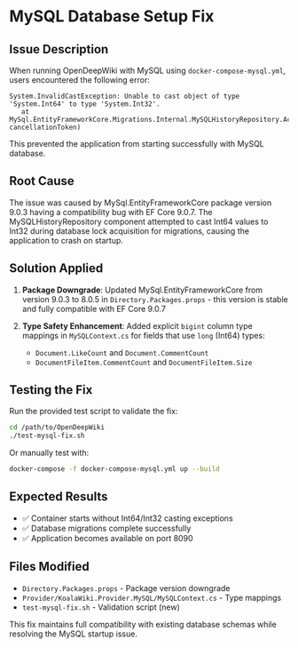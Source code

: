 # MySQL Database Setup Fix

## Issue Description
When running OpenDeepWiki with MySQL using `docker-compose-mysql.yml`, users encountered the following error:

```
System.InvalidCastException: Unable to cast object of type 'System.Int64' to type 'System.Int32'.
   at MySql.EntityFrameworkCore.Migrations.Internal.MySQLHistoryRepository.AcquireDatabaseLockAsync(CancellationToken cancellationToken)
```

This prevented the application from starting successfully with MySQL database.

## Root Cause
The issue was caused by MySql.EntityFrameworkCore package version 9.0.3 having a compatibility bug with EF Core 9.0.7. The MySQLHistoryRepository component attempted to cast Int64 values to Int32 during database lock acquisition for migrations, causing the application to crash on startup.

## Solution Applied
1. **Package Downgrade**: Updated MySql.EntityFrameworkCore from version 9.0.3 to 8.0.5 in `Directory.Packages.props` - this version is stable and fully compatible with EF Core 9.0.7

2. **Type Safety Enhancement**: Added explicit `bigint` column type mappings in `MySQLContext.cs` for fields that use `long` (Int64) types:
   - `Document.LikeCount` and `Document.CommentCount`
   - `DocumentFileItem.CommentCount` and `DocumentFileItem.Size`

## Testing the Fix
Run the provided test script to validate the fix:

```bash
cd /path/to/OpenDeepWiki
./test-mysql-fix.sh
```

Or manually test with:
```bash
docker-compose -f docker-compose-mysql.yml up --build
```

## Expected Results
- ✅ Container starts without Int64/Int32 casting exceptions
- ✅ Database migrations complete successfully  
- ✅ Application becomes available on port 8090

## Files Modified
- `Directory.Packages.props` - Package version downgrade
- `Provider/KoalaWiki.Provider.MySQL/MySQLContext.cs` - Type mappings
- `test-mysql-fix.sh` - Validation script (new)

This fix maintains full compatibility with existing database schemas while resolving the MySQL startup issue.
